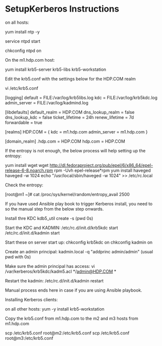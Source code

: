 # SetupKerberos Instructions

on all hosts:

yum install ntp -y

service ntpd start

chkconfig ntpd on



On the m1.hdp.com host:



yum install krb5-server krb5-libs krb5-workstation

Edit the krb5.conf with the settings below for the HDP.COM realm

vi /etc/krb5.conf

[logging]
 default = FILE:/var/log/krb5libs.log
 kdc = FILE:/var/log/krb5kdc.log
 admin_server = FILE:/var/log/kadmind.log

[libdefaults]
 default_realm = HDP.COM
 dns_lookup_realm = false
 dns_lookup_kdc = false
 ticket_lifetime = 24h
 renew_lifetime = 7d
 forwardable = true

[realms]
 HDP.COM = {
  kdc = m1.hdp.com
  admin_server = m1.hdp.com
 }

[domain_realm]
 .hdp.com = HDP.COM
 hdp.com = HDP.COM
 
 
 
If the entropy is not enough, the below process will help setting up the entropy:

yum install wget
wget http://dl.fedoraproject.org/pub/epel/6/x86_64/epel-release-6-8.noarch.rpm
rpm -Uvh epel-release*rpm
yum install haveged
haveged -w 1024
echo "/usr/local/sbin/haveged -w 1024" >> /etc/rc.local

Check the entropy:

[root@m1 ~]# cat /proc/sys/kernel/random/entropy_avail
2500



If you have used Ansible play book to trigger Kerberos install, you need to so the manual step from the below step onwards.

Install thre KDC
kdb5_util create -s
(pwd  0s)

Start the KDC and KADMIN:
/etc/rc.d/init.d/krb5kdc start
/etc/rc.d/init.d/kadmin start

Start these on server start up:
chkconfig krb5kdc on
chkconfig kadmin on

Create an admin principal:
kadmin.local -q "addprinc admin/admin"
(usual pwd with 0s)

Make sure the admin principal has access:
vi /var/kerberos/krb5kdc/kadm5.acl
*/admin@HDP.COM *

Restart the kadmin:
/etc/rc.d/init.d/kadmin restart

Manual process ends here in case if you are using Ansible playbook.

Installing Kerberos clients:

on all other hosts:
yum -y install krb5-workstation

Copy the krb5.conf from m1.hdp.com to the m2 and m3 hosts
from m1.hdp.com

scp /etc/krb5.conf root@m2:/etc/krb5.conf
scp /etc/krb5.conf root@m3:/etc/krb5.conf

